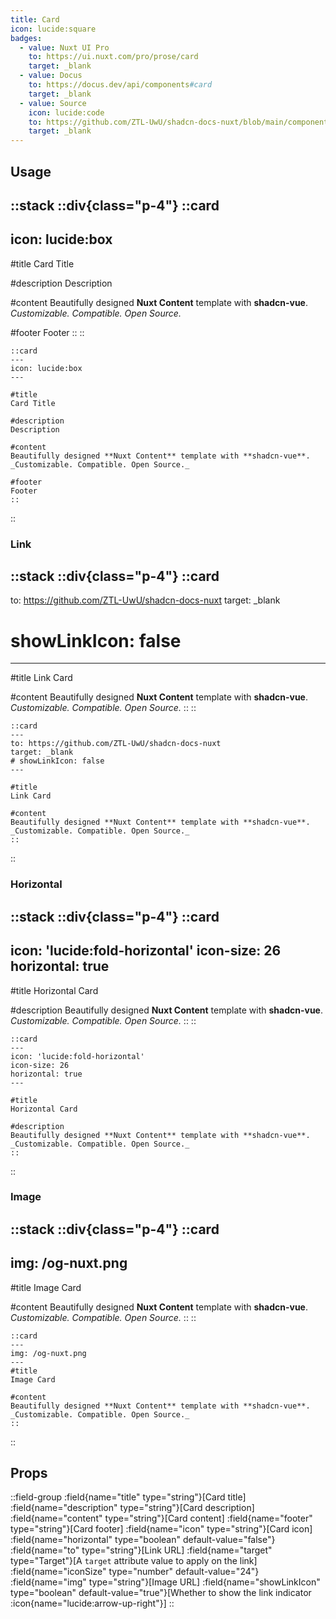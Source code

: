 ```yaml
---
title: Card
icon: lucide:square
badges:
  - value: Nuxt UI Pro
    to: https://ui.nuxt.com/pro/prose/card
    target: _blank
  - value: Docus
    to: https://docus.dev/api/components#card
    target: _blank
  - value: Source
    icon: lucide:code
    to: https://github.com/ZTL-UwU/shadcn-docs-nuxt/blob/main/components/content/Card.vue
    target: _blank
---
```


## Usage

::stack
  ::div{class="p-4"}
  ::card
  ---
  icon: lucide:box
  ---

  #title
  Card Title

  #description
  Description

  #content
  Beautifully designed **Nuxt Content** template with **shadcn-vue**. _Customizable. Compatible. Open Source._

  #footer
  Footer
  ::
  ::
  ```mdc
  ::card
  ---
  icon: lucide:box
  ---

  #title
  Card Title

  #description
  Description

  #content
  Beautifully designed **Nuxt Content** template with **shadcn-vue**. _Customizable. Compatible. Open Source._

  #footer
  Footer
  ::
  ```
::

### Link

::stack
  ::div{class="p-4"}
  ::card
  ---
  to: https://github.com/ZTL-UwU/shadcn-docs-nuxt
  target: _blank
  # showLinkIcon: false
  ---

  #title
  Link Card

  #content
  Beautifully designed **Nuxt Content** template with **shadcn-vue**. _Customizable. Compatible. Open Source._
  ::
  ::
  ```mdc
  ::card
  ---
  to: https://github.com/ZTL-UwU/shadcn-docs-nuxt
  target: _blank
  # showLinkIcon: false
  ---

  #title
  Link Card

  #content
  Beautifully designed **Nuxt Content** template with **shadcn-vue**. _Customizable. Compatible. Open Source._
  ::
  ```
::

### Horizontal

::stack
  ::div{class="p-4"}
  ::card
  ---
  icon: 'lucide:fold-horizontal'
  icon-size: 26
  horizontal: true
  ---

  #title
  Horizontal Card

  #description
  Beautifully designed **Nuxt Content** template with **shadcn-vue**. _Customizable. Compatible. Open Source._
  ::
  ::
  ```mdc
  ::card
  ---
  icon: 'lucide:fold-horizontal'
  icon-size: 26
  horizontal: true
  ---

  #title
  Horizontal Card

  #description
  Beautifully designed **Nuxt Content** template with **shadcn-vue**. _Customizable. Compatible. Open Source._
  ::
  ```
::

### Image

::stack
  ::div{class="p-4"}
  ::card
  ---
  img: /og-nuxt.png
  ---
  #title
  Image Card

  #content
  Beautifully designed **Nuxt Content** template with **shadcn-vue**. _Customizable. Compatible. Open Source._
  ::
  ::
  ```mdc
  ::card
  ---
  img: /og-nuxt.png
  ---
  #title
  Image Card

  #content
  Beautifully designed **Nuxt Content** template with **shadcn-vue**. _Customizable. Compatible. Open Source._
  ::
  ```
::

## Props

::field-group
  :field{name="title" type="string"}[Card title]
  :field{name="description" type="string"}[Card description]
  :field{name="content" type="string"}[Card content]
  :field{name="footer" type="string"}[Card footer]
  :field{name="icon" type="string"}[Card icon]
  :field{name="horizontal" type="boolean" default-value="false"}
  :field{name="to" type="string"}[Link URL]
  :field{name="target" type="Target"}[A `target` attribute value to apply on the link]
  :field{name="iconSize" type="number" default-value="24"}
  :field{name="img" type="string"}[Image URL]
  :field{name="showLinkIcon" type="boolean" default-value="true"}[Whether to show the link indicator :icon{name="lucide:arrow-up-right"}]
::
